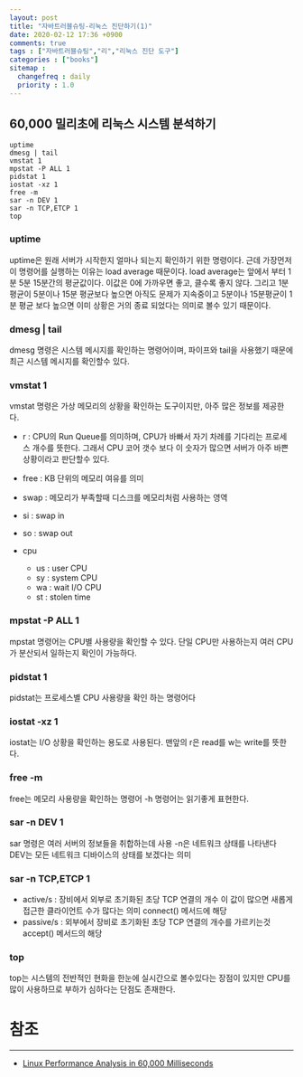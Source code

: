 ```yaml
---
layout: post
title: "자바트러블슈팅-리눅스 진단하기(1)"
date: 2020-02-12 17:36 +0900
comments: true
tags : ["자바트러블슈팅","리","리눅스 진단 도구"]
categories : ["books"]
sitemap :
  changefreq : daily
  priority : 1.0
---
```


## 60,000 밀리초에 리눅스 시스템 분석하기

```
uptime
dmesg | tail
vmstat 1
mpstat -P ALL 1
pidstat 1
iostat -xz 1
free -m
sar -n DEV 1
sar -n TCP,ETCP 1
top

```

### uptime

uptime은 원래 서버가 시작한지 얼마나 되는지 확인하기 위한 명령이다. 근데 가장먼저 이 명령어를 실행하는 이유는 load average 때문이다.
load average는 앞에서 부터 1분 5분 15분간의 평균값이다. 이값은 0에 가까우면 좋고, 클수록 좋지 않다. 
그리고 1분 평균이 5분이나 15분 평균보다 높으면 아직도 문제가 지속중이고 
5분이나 15분평균이 1분 평균 보다 높으면 이미 상황은 거의 종료 되었다는 의미로 볼수 있기 때문이다.

### dmesg | tail

dmesg 명령은 시스템 메시지를 확인하는 명령어이며, 파이프와 tail을 사용했기 때문에 최근 시스템 메시지를 확인할수 있다.

### vmstat 1

vmstat 명령은 가상 메모리의 상황을 확인하는 도구이지만, 아주 많은 정보를 제공한다.

* r : CPU의 Run Queue를 의미하며, CPU가 바빠서 자기 차례를 기다리는 프로세스 개수를 뜻한다. 
그래서 CPU 코어 갯수 보다 이 숫자가 많으면 서버가 아주 바쁜상황이라고 판단할수 있다.

* free : KB 단위의 메모리 여유를 의미
* swap : 메모리가 부족할때 디스크를 메모리처럼 사용하는 영역
* si : swap in
* so : swap out
* cpu 
    * us : user CPU
    * sy : system CPU
    * wa : wait I/O CPU
    * st : stolen time
 
 ### mpstat -P ALL 1
 
 mpstat 명령어는 CPU별 사용량을 확인할 수 있다. 단일 CPU만 사용하는지 여러 CPU가 분산되서 일하는지 확인이 가능하다.
 
 ### pidstat 1
 
 pidstat는 프로세스별 CPU 사용량을 확인 하는 명령어다

### iostat -xz 1

iostat는 I/O 상황을 확인하는 용도로 사용된다. 맨앞의 r은 read를 w는 write를 뜻한다.

### free -m

free는 메모리 사용량을 확인하는 명령어 -h 명령어는 읽기좋게 표현한다.

### sar -n DEV 1

sar 명령은 여러 서버의 정보들을 취합하는데 사용 -n은 네트워크 상태를 나타낸다 DEV는 모든 네트워크 디바이스의 상태를 보겠다는 의미

### sar -n TCP,ETCP 1

* active/s : 장비에서 외부로 초기화된 초당 TCP 연결의 개수 이 값이 많으면 새롭게 접근한 클라이언트 수가 많다는 의미 connect() 메서드에 해당 
* passive/s : 외부에서 장비로 초기화된 초당 TCP 연결의 개수를 가르키는것 accept() 메서드의 해당

### top

top는 시스템의 전반적인 현화을 한눈에 실시간으로 볼수있다는 장점이 있지만 CPU를 많이 사용하므로 부하가 심하다는 단점도 존재한다.

# 참조
-----
* [Linux Performance Analysis in 60,000 Milliseconds](https://netflixtechblog.com/linux-performance-analysis-in-60-000-milliseconds-accc10403c55)

